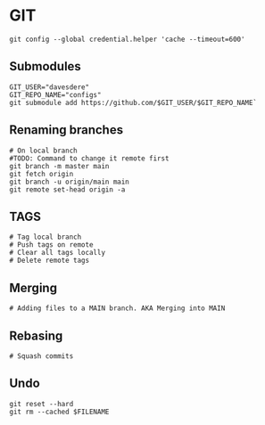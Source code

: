 # GIT

`git config --global credential.helper 'cache --timeout=600'`

## Submodules    
```
GIT_USER="davesdere"  
GIT_REPO_NAME="configs"  
git submodule add https://github.com/$GIT_USER/$GIT_REPO_NAME`  
```  

## Renaming branches  
```
# On local branch
#TODO: Command to change it remote first
git branch -m master main
git fetch origin
git branch -u origin/main main
git remote set-head origin -a
```
## TAGS  
```
# Tag local branch
# Push tags on remote
# Clear all tags locally
# Delete remote tags
```

## Merging  
```
# Adding files to a MAIN branch. AKA Merging into MAIN
```
## Rebasing  
```
# Squash commits
```

## Undo
```
git reset --hard
git rm --cached $FILENAME
```